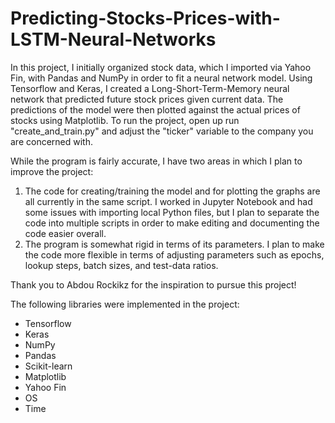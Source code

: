 # Predicting-Stocks-Prices-with-LSTM-Neural-Networks
In this project, I initially organized stock data, which I imported via Yahoo Fin, with Pandas and NumPy in order to fit a neural network model. Using Tensorflow and Keras, I created a Long-Short-Term-Memory neural network that predicted future stock prices given current data. The predictions of the model were then plotted against the actual prices of stocks using Matplotlib. To run the project, open up run "create_and_train.py" and adjust the "ticker" variable to the company you are concerned with. 

While the program is fairly accurate, I have two areas in which I plan to improve the project:

1. The code for creating/training the model and for plotting the graphs are all currently in the same script. I worked in Jupyter Notebook and had some issues with importing local Python files, but I plan to separate the code into multiple scripts in order to make editing and documenting the code easier overall. 
2. The program is somewhat rigid in terms of its parameters. I plan to make the code more flexible in terms of adjusting parameters such as epochs, lookup steps, batch sizes, and test-data ratios.

Thank you to Abdou Rockikz for the inspiration to pursue this project! 

The following libraries were implemented in the project: 
* Tensorflow
* Keras
* NumPy
* Pandas
* Scikit-learn
* Matplotlib
* Yahoo Fin
* OS
* Time
